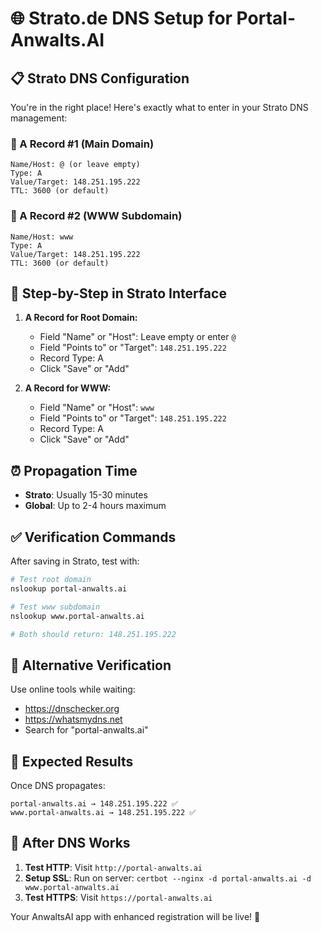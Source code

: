 # 🌐 Strato.de DNS Setup for Portal-Anwalts.AI

## 📋 Strato DNS Configuration

You're in the right place! Here's exactly what to enter in your Strato DNS management:

### **🎯 A Record #1 (Main Domain)**
```
Name/Host: @ (or leave empty)
Type: A
Value/Target: 148.251.195.222
TTL: 3600 (or default)
```

### **🎯 A Record #2 (WWW Subdomain)**  
```
Name/Host: www
Type: A
Value/Target: 148.251.195.222
TTL: 3600 (or default)
```

## 📝 Step-by-Step in Strato Interface

1. **A Record for Root Domain:**
   - Field "Name" or "Host": Leave empty or enter `@`
   - Field "Points to" or "Target": `148.251.195.222`
   - Record Type: A
   - Click "Save" or "Add"

2. **A Record for WWW:**
   - Field "Name" or "Host": `www`
   - Field "Points to" or "Target": `148.251.195.222`  
   - Record Type: A
   - Click "Save" or "Add"

## ⏰ Propagation Time
- **Strato**: Usually 15-30 minutes
- **Global**: Up to 2-4 hours maximum

## ✅ Verification Commands

After saving in Strato, test with:
```bash
# Test root domain
nslookup portal-anwalts.ai

# Test www subdomain  
nslookup www.portal-anwalts.ai

# Both should return: 148.251.195.222
```

## 🔧 Alternative Verification

Use online tools while waiting:
- https://dnschecker.org
- https://whatsmydns.net
- Search for "portal-anwalts.ai"

## 🎯 Expected Results

Once DNS propagates:
```
portal-anwalts.ai → 148.251.195.222 ✅
www.portal-anwalts.ai → 148.251.195.222 ✅
```

## 🚀 After DNS Works

1. **Test HTTP**: Visit `http://portal-anwalts.ai` 
2. **Setup SSL**: Run on server: `certbot --nginx -d portal-anwalts.ai -d www.portal-anwalts.ai`
3. **Test HTTPS**: Visit `https://portal-anwalts.ai`

Your AnwaltsAI app with enhanced registration will be live! 🎉